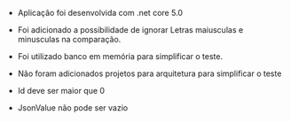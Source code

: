  - Aplicação foi desenvolvida com .net core 5.0
 
 - Foi adicionado a possibilidade de ignorar Letras maiusculas e minusculas na comparação.
 - Foi utilizado banco em memória para simplificar o teste.
 - Não foram adicionados projetos para arquitetura para simplificar o teste
  
 - Id deve ser maior que 0 
 - JsonValue não pode ser vazio
 
 
 